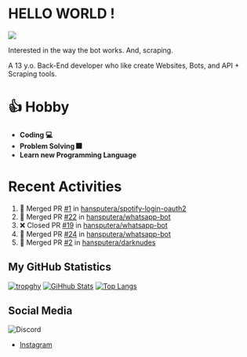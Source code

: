 # HELLO WORLD !
![](https://komarev.com/ghpvc/?username=hansputera&color=blue)

Interested in the way the bot works. And, scraping.

A 13 y.o. Back-End developer who like create Websites, Bots, and API + Scraping tools.

# 👍 Hobby

- **Coding 💻**
- **Problem Solving 🎆**
- **Learn new Programming Language**

# Recent Activities

<!--START_SECTION:activity-->
1. 🎉 Merged PR [#1](https://github.com/hansputera/spotify-login-oauth2/pull/1) in [hansputera/spotify-login-oauth2](https://github.com/hansputera/spotify-login-oauth2)
2. 🎉 Merged PR [#22](https://github.com/hansputera/whatsapp-bot/pull/22) in [hansputera/whatsapp-bot](https://github.com/hansputera/whatsapp-bot)
3. ❌ Closed PR [#19](https://github.com/hansputera/whatsapp-bot/pull/19) in [hansputera/whatsapp-bot](https://github.com/hansputera/whatsapp-bot)
4. 🎉 Merged PR [#24](https://github.com/hansputera/whatsapp-bot/pull/24) in [hansputera/whatsapp-bot](https://github.com/hansputera/whatsapp-bot)
5. 🎉 Merged PR [#2](https://github.com/hansputera/darknudes/pull/2) in [hansputera/darknudes](https://github.com/hansputera/darknudes)
<!--END_SECTION:activity-->

## My GitHub Statistics

[![tropghy](https://github-profile-trophy.vercel.app/?username=hansputera&theme=dracula)](https://github.com/hansputera)
[![GiHhub Stats](https://github-readme-stats.vercel.app/api?username=hansputera&show_icons=true&theme=dark&count_private=true)](https://github.com/hansputera)
[![Top Langs](https://github-readme-stats.vercel.app/api/top-langs/?username=hansputera&layout=compact&theme=dark)](https://github.com/hansputera)

## Social Media

![Discord](https://discord.c99.nl/widget/theme-3/761198669302464533.png)
- [Instagram](https://instagram.com/hanif.dwy.putra12)
